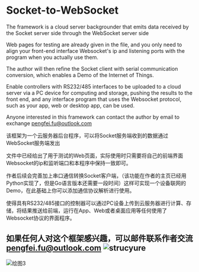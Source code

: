 # Socket-to-WebSocket

The framework is a cloud server backgrounder that emits data received by the Socket server side through the WebSocket server side

Web pages for testing are already given in the file, and you only need to align your front-end interface Websocket's ip and listening ports with the program when you actually use them.

The author will then refine the Socket client with serial communication conversion, which enables a Demo of the Internet of Things.

Enable controllers with RS232/485 interfaces to be uploaded to a cloud server via a PC device for computing and storage, pushing the results to the front end, and any interface program that uses the Websocket protocol, such as your app, web or desktop app, can be used.

Anyone interested in this framework can contact the author by email to exchange pengfei.fu@outlook.com


该框架为一个云服务器后台程序，可以将Socket服务端收到的数据通过WebSocket服务端发出

文件中已经给出了用于测试的Web页面，实际使用时只需要将自己的前端界面Websocket的ip和监听端口和本程序中保持一致即可。

作者后续会完善加上串口通信转换Socket客户端，（该功能在作者的主页已经用Python实现了，但是Go语言版本还需要一段时间）这样可实现一个设备联网的Demo，在此基础上你可以添加通信协议解析进行使用。

使得具有RS232/485接口的控制器可以通过PC设备上传到云服务器进行计算、存储，将结果推送给前端，运行在App、Web或者桌面应用等任何使用了Websocket协议的界面程序。

如果任何人对这个框架感兴趣，可以邮件联系作者交流 pengfei.fu@outlook.com
![strucyure](https://user-images.githubusercontent.com/49359900/124684592-14fd3800-df02-11eb-85b5-1319f782e406.png)
-------------------------------------------------------------------------------------------------------------------
![绘图3](https://user-images.githubusercontent.com/49359900/124928355-1cbbfa00-e032-11eb-9596-e4a60edaee9e.png)
